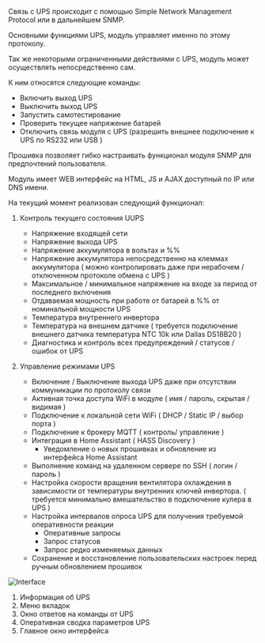 Связь с UPS происходит с помощью Simple Network Management Protocol или в дальнейшем SNMP.

Основными функциями UPS, модуль управляет именно по этому протоколу.

Так же некоторыми ограниченными действиями с UPS, модуль может осуществлять непосредственно сам.

К ним относятся следующие команды:
- Включить выход UPS
- Выключить выход  UPS
- Запустить самотестирование
- Проверить текущее напряжение батарей
- Отключить связь модуля с UPS (разрешить внешнее подключение к UPS по RS232 или USB )

Прошивка позволяет гибко настраивать функционал модуля SNMP для предпочтений пользователя.

Модуль имеет WEB интерфейс на HTML, JS и AJAX доступный по IP или DNS имени.

На текущий момент реализован следующий функционал:
1. Контроль текущего состояния UUPS
    - Напряжение входящей сети
    - Напряжение выхода UPS
    - Напряжение аккумулятора в вольтах и %%
    - Напряжение аккумулятора непосредственно на клеммах аккумулятора ( можно контролировать даже при нерабочем / отключенном протоколе обмена с UPS )
    - Максимальное / минимальное напряжение на входе за период от последнего включения
    - Отдаваемая мощность при работе от батарей в %% от номинальной мощности UPS
    - Температура внутреннего инвертора
    - Температура на внешнем датчике ( требуется подключение внешнего датчика температура NTC 10k или Dallas DS18B20 )
    - Диагностика и контроль всех предупреждений / статусов / ошибок от UPS

2. Управление режимами UPS
    - Включение / Выключение выхода UPS даже при отсутствии коммуникации по протоколу связи
    - Активная точка доступа WiFi в модуле ( имя / пароль, скрытая / видимая )
    - Подключение к локальной сети WiFi ( DHCP / Static IP / выбор порта )
    - Подключение к брокеру MQTT ( контроль/ управление )
    - Интеграция в Home Assistant ( HASS Discovery )
      * Уведомление о новых прошивках и обновление из интерфейса Home Assistant
    - Выполнение команд на удаленном сервере по SSH ( логин / пароль )
    - Настройка скорости вращения вентилятора охлаждения в зависимости от температуры внутренних ключей инвертора. ( требуется минимально вмешательство в подключение кулера в UPS )
    - Настройка интервалов опроса UPS для получения требуемой оперативности реакции
      * Оперативные запросы
      * Запрос статусов
      * Запрос редко изменяемых данных
    - Сохранение и восстановление пользовательских настроек перед ручным обновлением прошивок

![Interface](https://user-images.githubusercontent.com/36089626/233385226-a341ce70-9e1e-4eea-aadd-7f018a8805f8.png)

1. Информация об UPS
2. Меню вкладок
3. Окно ответов на команды от UPS
4. Оперативная сводка параметров UPS
5. Главное окно интерфейса

